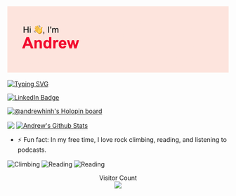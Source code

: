 ![title](./header.png)

[![Typing SVG](https://readme-typing-svg.herokuapp.com?font=Sans-serif&size=30&duration=3000&pause=1000&color=F70000&width=500&lines=Full-Stack+ML+Engineer;UC+Merced+CS+Undergrad;Child+among+Adults)](https://git.io/typing-svg)

<a href="https://www.linkedin.com/in/andrewhinh"><img src="https://img.shields.io/badge/-andrewhinh-blue?style=for-the-badge&logo=linkedin&logoColor=white" alt="LinkedIn Badge"></a>

[![@andrewhinh's Holopin board](https://holopin.me/andrewhinh)](https://holopin.io/@andrewhinh)

<a href="https://github.com/anuraghazra/github-readme-stats"><img align="center" height="230" src="https://github-readme-stats.vercel.app/api/top-langs/?username=andrewhinh&theme=radical&hide_border=true" /></a> 
<a href="https://github.com/anuraghazra/github-readme-stats"><img align="center" height="230" src="https://github-readme-stats.vercel.app/api?username=andrewhinh&count_private=true&show_icons=true&include_all_commits=true&theme=radical&hide_border=true" alt="Andrew's Github Stats" /></a>

- ⚡ Fun fact: In my free time, I love rock climbing, reading, and listening to podcasts.
<p align="left"> 
<img align="center" alt="Climbing" height="205" src="https://media.giphy.com/media/4EFsQt657jDzdCcClx/giphy.gif">
<img align="center" alt="Reading" height="205" src="https://media.giphy.com/media/51XVqRxtB4jqo/giphy.gif">
<img align="center" alt="Reading" height="205" src="https://media.giphy.com/media/4qY3r5eal0xH2/giphy.gif">
</p>

<p align="center"> 
  Visitor Count<br>
  <img src="https://profile-counter.glitch.me/andrewhinh/count.svg" />
</p>
